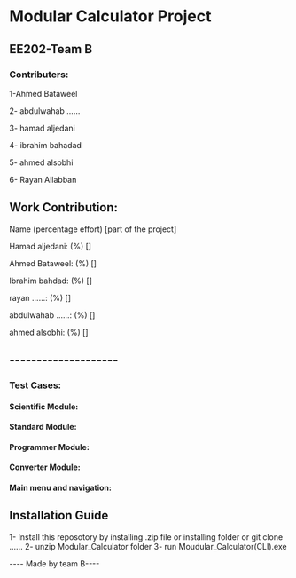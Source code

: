 # Modular Calculator Project
## EE202-Team B

### Contributers:

1-Ahmed Bataweel

2- abdulwahab ......

3- hamad aljedani

4- ibrahim bahadad

5- ahmed alsobhi

6- Rayan Allabban


## Work Contribution:
Name (percentage effort) [part of the project]

Hamad aljedani: (%) []

Ahmed Bataweel: (%) []

Ibrahim bahdad: (%) []

rayan ......: (%) []

abdulwahab ......: (%) []

ahmed alsobhi: (%) []

## --------------------
### Test Cases:

#### Scientific Module:

#### Standard Module:

#### Programmer Module:

#### Converter Module:

#### Main menu and navigation:


## Installation Guide
1- Install this reposotory by installing .zip file or installing folder or git clone ......
2- unzip Modular_Calculator folder
3- run Moudular_Calculator(CLI).exe

----   Made by team B----
